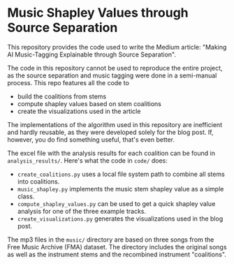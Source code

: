 # Music Shapley Values through Source Separation
This repository provides the code used to write the Medium article: "Making AI Music-Tagging Explainable through Source Separation".

The code in this repository cannot be used to reproduce the entire project, as the source separation and music tagging were done in a semi-manual process. This repo features all the code to
* build the coalitions from stems
* compute shapley values based on stem coalitions
* create the visualizations used in the article

The implementations of the algorithm used in this repository are inefficient and hardly reusable, as they were developed solely for the blog post. If, however, you do find something useful, that's even better.

The excel file with the analysis results for each coalition can be found in ```analysis_results/```. Here's what the code in ```code/``` does:
* ```create_coalitions.py``` uses a local file system path to combine all stems into coalitions.
* ```music_shapley.py``` implements the music stem shapley value as a simple class.
* ```compute_shapley_values.py``` can be used to get a quick shapley value analysis for one of the three example tracks.
* ```create_visualizations.py``` generates the visualizations used in the blog post.

The mp3 files in the ```music/``` directory are based on three songs from the Free Music Archive (FMA) dataset. The directory includes the original songs as well as the instrument stems and the recombined instrument "coalitions".

